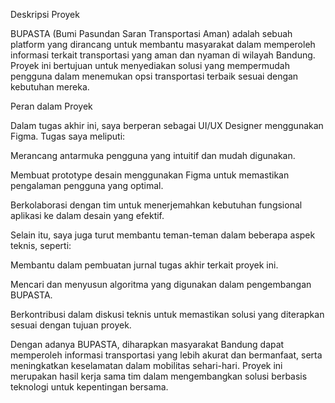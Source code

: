 Deskripsi Proyek

BUPASTA (Bumi Pasundan Saran Transportasi Aman) adalah sebuah platform yang dirancang untuk membantu masyarakat dalam memperoleh informasi terkait transportasi yang aman dan nyaman di wilayah Bandung. Proyek ini bertujuan untuk menyediakan solusi yang mempermudah pengguna dalam menemukan opsi transportasi terbaik sesuai dengan kebutuhan mereka.

Peran dalam Proyek

Dalam tugas akhir ini, saya berperan sebagai UI/UX Designer menggunakan Figma. Tugas saya meliputi:

Merancang antarmuka pengguna yang intuitif dan mudah digunakan.

Membuat prototype desain menggunakan Figma untuk memastikan pengalaman pengguna yang optimal.

Berkolaborasi dengan tim untuk menerjemahkan kebutuhan fungsional aplikasi ke dalam desain yang efektif.

Selain itu, saya juga turut membantu teman-teman dalam beberapa aspek teknis, seperti:

Membantu dalam pembuatan jurnal tugas akhir terkait proyek ini.

Mencari dan menyusun algoritma yang digunakan dalam pengembangan BUPASTA.

Berkontribusi dalam diskusi teknis untuk memastikan solusi yang diterapkan sesuai dengan tujuan proyek.

Dengan adanya BUPASTA, diharapkan masyarakat Bandung dapat memperoleh informasi transportasi yang lebih akurat dan bermanfaat, serta meningkatkan keselamatan dalam mobilitas sehari-hari. Proyek ini merupakan hasil kerja sama tim dalam mengembangkan solusi berbasis teknologi untuk kepentingan bersama.

